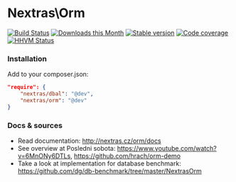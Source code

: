 Nextras\Orm
===========

[![Build Status](https://travis-ci.org/nextras/orm.svg?branch=master)](https://travis-ci.org/nextras/orm)
[![Downloads this Month](https://img.shields.io/packagist/dm/nextras/orm.svg?style=flat)](https://packagist.org/packages/nextras/orm)
[![Stable version](http://img.shields.io/packagist/v/nextras/orm.svg?style=flat)](https://packagist.org/packages/nextras/orm)
[![Code coverage](https://img.shields.io/coveralls/nextras/orm.svg?style=flat)](https://coveralls.io/r/nextras/orm)
[![HHVM Status](http://img.shields.io/hhvm/nextras/orm.svg?style=flat)](http://hhvm.h4cc.de/package/nextras/orm)

### Installation

Add to your composer.json:

```json
"require": {
	"nextras/dbal": "@dev",
	"nextras/orm": "@dev"
}
```

### Docs & sources

- Read documentation: http://nextras.cz/orm/docs
- See overview at Posledni sobota: https://www.youtube.com/watch?v=6MnONy6DTLs, https://github.com/hrach/orm-demo
- Take a look at implementation for database benchmark: https://github.com/dg/db-benchmark/tree/master/NextrasOrm
